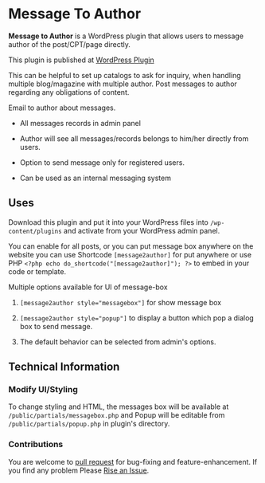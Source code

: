 # Message To Author
**Message to Author** is a WordPress plugin that allows users to message author of the post/CPT/page directly.

This plugin is published at [WordPress Plugin](https://wordpress.org/plugins/message-to-author/)

This can be helpful to set up catalogs to ask for inquiry, when handling multiple blog/magazine with multiple author. Post messages to author regarding any obligations of content.

Email to author about messages.

- All messages records in admin panel

- Author will see all messages/records belongs to him/her directly from users.

- Option to send message only for registered users.

- Can be used as an internal messaging system 

## Uses
Download this plugin and put it into your WordPress files into `/wp-content/plugins` and activate from your WordPress admin panel.

You can enable for all posts, or you can put message box anywhere on the website you can use Shortcode `[message2author]` for put anywhere or use PHP `<?php echo do_shortcode("[message2author]"); ?>` to embed in your code or template.

 

Multiple options available for UI of message-box 

1. `[message2author style="messagebox"]` for show message box

2. `[message2author style="popup"]` to display a button which pop a dialog box to send message.

3. The default behavior can be selected from admin's options.



## Technical Information

### Modify UI/Styling
To change styling and HTML,  the messages box will be available at `/public/partials/messagebox.php` and Popup will be editable from `/public/partials/popup.php` in plugin's directory.



### Contributions

You are welcome to [pull request](https://github.com/pathusutariya/message-to-author/pulls) for bug-fixing and feature-enhancement.  If you find any problem Please [Rise an Issue](https://github.com/pathusutariya/message-to-author/issues/new/choose).